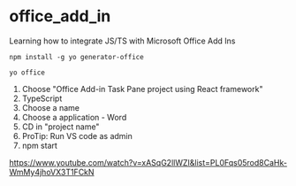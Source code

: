 # office_add_in

Learning how to integrate JS/TS with Microsoft Office Add Ins

`npm install -g yo generator-office`

`yo office`

1. Choose "Office Add-in Task Pane project using React framework"
2. TypeScript
3. Choose a name
4. Choose a application - Word
5. CD in "project name"
6. ProTip: Run VS code as admin
7. npm start


https://www.youtube.com/watch?v=xASqG2llWZI&list=PL0Fqs05rod8CaHk-WmMy4jhoVX3T1FCkN

